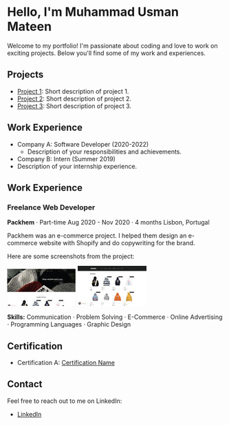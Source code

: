 # Hello, I'm Muhammad Usman Mateen


Welcome to my portfolio! I'm passionate about coding and love to work on exciting projects. Below you'll find some of my work and experiences.

## Projects

- [Project 1](https://github.com/your-username/project1): Short description of project 1.
- [Project 2](https://github.com/your-username/project2): Short description of project 2.
- [Project 3](https://github.com/your-username/project3): Short description of project 3.

## Work Experience

- Company A: Software Developer (2020-2022)
  - Description of your responsibilities and achievements.
- Company B: Intern (Summer 2019)
- Description of your internship experience.


## Work Experience

### Freelance Web Developer
**Packhem** · Part-time
Aug 2020 - Nov 2020 · 4 months
Lisbon, Portugal

Packhem was an e-commerce project. I helped them design an e-commerce website with Shopify and do copywriting for the brand.

Here are some screenshots from the project:

![Packhem Homepage](1670718622464.jpeg)
![Packhem Product Page](1670718659379.jpeg)


**Skills:** Communication · Problem Solving · E-Commerce · Online Advertising · Programming Languages · Graphic Design


## Certification

- Certification A: [Certification Name](https://www.example.com)

## Contact

Feel free to reach out to me on LinkedIn:

- [LinkedIn](https://www.linkedin.com/in/muhammad-usman-mateen-1a8797199/)

